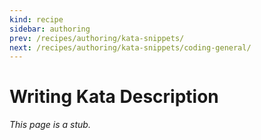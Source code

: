 ```yaml
---
kind: recipe
sidebar: authoring
prev: /recipes/authoring/kata-snippets/
next: /recipes/authoring/kata-snippets/coding-general/
---
```


# Writing Kata Description

_This page is a stub._